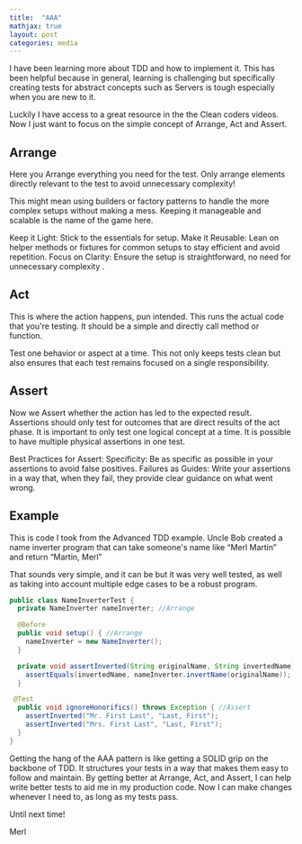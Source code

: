 ```yaml
---
title:  "AAA"
mathjax: true
layout: post
categories: media
---
```


I have been learning more about TDD and how to implement it.
This has been helpful because in general, learning is challenging but specifically creating tests for abstract concepts such as Servers is tough especially when you are new to it.

Luckily I have access to a great resource in the the Clean coders videos.
Now I just want to focus on the simple concept of Arrange, Act and Assert.

## Arrange

Here you Arrange everything you need for the test. Only arrange elements directly relevant to the test to avoid unnecessary complexity!

This might mean using builders or factory patterns to handle the more complex setups without making a mess. Keeping it manageable and scalable is the name of the game here.

Keep it Light: Stick to the essentials for setup.
Make it Reusable: Lean on helper methods or fixtures for common setups to stay efficient and avoid repetition.
Focus on Clarity: Ensure the setup is straightforward, no need for unnecessary complexity .

## Act

This is where the action happens, pun intended. This runs the actual code that you're testing. It should be a simple and directly call method or function.

Test one behavior or aspect at a time. This not only keeps tests clean but also ensures that each test remains focused on a single responsibility.

## Assert


Now we Assert whether the  action has led to the expected result. Assertions should only test for outcomes that are direct results of the act phase. It is important to only test one logical concept at a time. It is possible to have multiple physical assertions in one test.


Best Practices for Assert:
Specificity: Be as specific as possible in your assertions to avoid false positives.
Failures as Guides: Write your assertions in a way that, when they fail, they provide clear guidance on what went wrong.

## Example

This is code I took from the Advanced TDD example. Uncle Bob created a name inverter program that can take someone's name like “Merl Martin” and return “Martin, Merl”

That sounds very simple, and it can be but it was very well tested, as well as taking into account multiple edge cases to be a robust program.

```java
public class NameInverterTest {
  private NameInverter nameInverter; //Arrange

  @Before
  public void setup() { //Arrange
    nameInverter = new NameInverter();
  }

  private void assertInverted(String originalName, String invertedName) { //Action
    assertEquals(invertedName, nameInverter.invertName(originalName));
  }

 @Test
  public void ignoreHonorifics() throws Exception { //Assert
    assertInverted("Mr. First Last", "Last, First");
    assertInverted("Mrs. First Last", "Last, First");
  }
}

```


Getting the hang of the AAA pattern is like getting a SOLID grip on the backbone of TDD. It structures your tests in a way that makes them easy to follow and maintain. By getting better at Arrange, Act, and Assert, I can help write better tests to aid me in my production code. Now I can make changes whenever I need to, as long as my tests pass.

Until next time!

Merl
